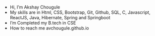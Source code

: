 -  Hi, I’m Akshay Chougule
-  My skills are in Html, CSS, Bootstrap, Git, Github, SQL, C, Javascript, ReactJS, Java, Hibernate, Spring and Springboot 
-  I’m Completed my B.tech in CSE
-  How to reach me avchougule.github.io

<!---
avchougule/avchougule is a ✨ special ✨ repository because its `README.md` (this file) appears on your GitHub profile.
You can click the Preview link to take a look at your changes.
--->
